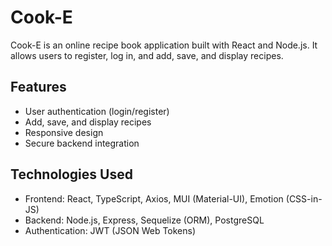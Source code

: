 # Cook-E

Cook-E is an online recipe book application built with React and Node.js. It allows users to register, log in, and add, save, and display recipes.

## Features

- User authentication (login/register)
- Add, save, and display recipes
- Responsive design
- Secure backend integration

## Technologies Used

- Frontend: React, TypeScript, Axios, MUI (Material-UI), Emotion (CSS-in-JS)
- Backend: Node.js, Express, Sequelize (ORM), PostgreSQL
- Authentication: JWT (JSON Web Tokens)
